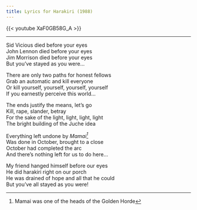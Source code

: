 ```yaml
---
title: Lyrics for Harakiri (1988)
---
```


{{< youtube XaF0GB58G_A >}}

---

Sid Vicious died before your eyes   
John Lennon died before your eyes   
Jim Morrison died before your eyes  
But you’ve stayed as you were...    


There are only two paths for honest fellows	\
Grab an automatic and kill everyone	\
Or kill yourself, yourself, yourself, yourself \
If you earnestly perceive this world...  


The ends justify the means, let’s go  \
Kill, rape, slander, betray   \
For the sake of the light, light, light, light  \
The bright building of the Juche idea   


Everything left undone by <cite>Mamai[^1]</cite> \
Was done in October, brought to a close \
October had completed the arc  \
And there’s nothing left for us to do here...    


My friend hanged himself before our eyes \
He did harakiri right on our porch  \
He was drained of hope and all that he could \
But you’ve all stayed as you were! 

[^1]: Mamai was one of the heads of the Golden Horde 

